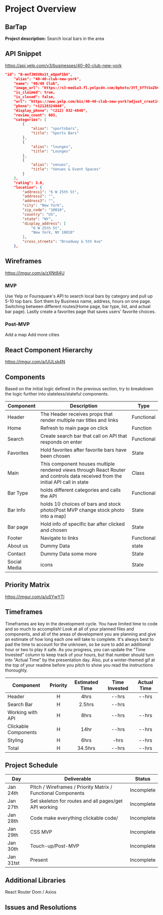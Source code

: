 # Project Overview

## BarTap

**Project description:** 
Search local bars in the area
## API Snippet

https://api.yelp.com/v3/businesses/40-40-club-new-york

```json
"id": "B-mnfJNSVNx1t_eQpnF1bA",
    "alias": "40-40-club-new-york",
    "name": "40/40 Club",
    "image_url": "https://s3-media3.fl.yelpcdn.com/bphoto/3YT_5fTtSoZ6CwWVF0ZwNg/o.jpg",
    "is_claimed": true,
    "is_closed": false,
    "url": "https://www.yelp.com/biz/40-40-club-new-york?adjust_creative=uN2tdEdntWbAxGoF9ZLszg&utm_campaign=yelp_api_v3&utm_medium=api_v3_business_lookup&utm_source=uN2tdEdntWbAxGoF9ZLszg",
    "phone": "+12128324040",
    "display_phone": "(212) 832-4040",
    "review_count": 603,
    "categories": [
        {
            "alias": "sportsbars",
            "title": "Sports Bars"
        },
        {
            "alias": "lounges",
            "title": "Lounges"
        },
        {
            "alias": "venues",
            "title": "Venues & Event Spaces"
        }
    ],
    "rating": 3.0,
    "location": {
        "address1": "6 W 25th St",
        "address2": "",
        "address3": "",
        "city": "New York",
        "zip_code": "10010",
        "country": "US",
        "state": "NY",
        "display_address": [
            "6 W 25th St",
            "New York, NY 10010"
        ],
        "cross_streets": "Broadway & 5th Ave"
    },
```
## Wireframes

https://imgur.com/a/zXNt84U

### MVP

Use Yelp or Foursquare's API to search local bars by category and pull up 5-10 top bars. Sort them by Business name, address, hours on one page. Switching between different routes(Home page, bar type, list, and actual bar page). Lastly create a favorites page that saves users' favorite choices.


### Post-MVP

Add a map 
Add more cities

## React Component Hierarchy

https://imgur.com/a/UULsk4N

## Components

Based on the initial logic defined in the previous section, try to breakdown the logic further into stateless/stateful components. 

| Component | Description |Type |
| --- | --- | --- |
| Header | The Header receives props that render multiple nav titles and links | Functional |
| Home | Refresh to main page on click | Function |
| Search | Create search bar that call on API that responds on enter  | Functional |
| Favorites | Hold favorites after favorite bars have been chosen | State |
| Main | This component houses multiple rendered views through React Router and controls data received from the initial API call in state | Class |
| Bar Type | holds different categories and calls the API | Functional |
| Bar Info | holds 10 choices of bars and stock photo(Post MVP change stock photo into a map) | State |
| Bar page | Hold info of specific bar after clicked and chosen | State
| Footer | Navigate to links | Functional
| About us | Dummy Data | state
| Contact | Dummy Data some more | State
| Social Media | icons | State

## Priority Matrix

https://imgur.com/a/uSYwYTl

## Timeframes

Timeframes are key in the development cycle. You have limited time to code and so much to accomplish!  Look at all of your planned files and components, and all of the areas of development you are planning and give an estimate of how long each one will take to complete. It's always best to pad the time to account for the unknown, so be sure to add an additional hour or two to play it safe. As you progress, you can update the "Time Invested" column to keep track of your hours, but that number should turn into "Actual Time" by the presentation day. Also, put a winter-themed gif at the top of your readme before you pitch to show you read the instructions thoroughly.


| Component | Priority | Estimated Time | Time Invested | Actual Time |
| --- | :---: |  :---: | :---: | :---: |
| Header | H | 4hrs| --hrs | --hrs |
| Search Bar | H | 2.5hrs | --hrs
| Working with API | H | 8hrs| --hrs | --hrs |
| Clickable Components | H | 14hr | --hrs | --hrs |
| Styling | H | 6hrs | -hrs | --hrs | 
| Total | H | 34.5hrs| --hrs | --hrs |

## Project Schedule 

| Day | Deliverable | Status
|---|---| ---|
|Jan 24th| Pitch / Wireframes / Priority Matrix / Functional Components | Incomplete
|Jan 27th| Set skeleton for routes and all pages/get API working  | Incomplete
|Jan 28th| Code make everything clickable  code/| Incomplete
|Jan 29th| CSS MVP | Incomplete
|Jan 30th| Touch-up/Post-MVP | Incomplete
|Jan 31tst| Present | Incomplete

## Additional Libraries

React Router Dom
/
Axios

## Issues and Resolutions
